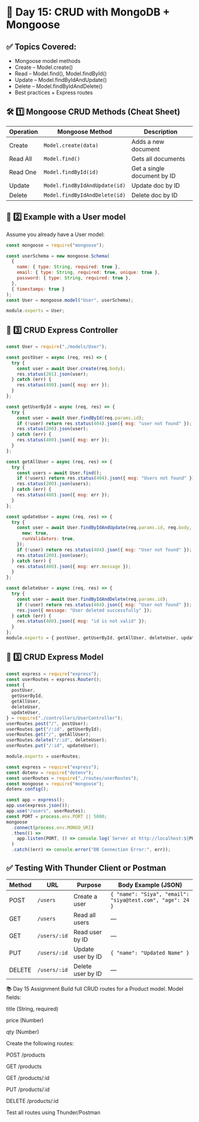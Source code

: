 # 📅 Day 15: CRUD with MongoDB + Mongoose

## ✅ Topics Covered:

- Mongoose model methods
- Create – Model.create()
- Read – Model.find(), Model.findById()
- Update – Model.findByIdAndUpdate()
- Delete – Model.findByIdAndDelete()
- Best practices + Express routes

## 🛠 1️⃣ Mongoose CRUD Methods (Cheat Sheet)

| Operation | Mongoose Method               | Description                 |
| --------- | ----------------------------- | --------------------------- |
| Create    | `Model.create(data)`          | Adds a new document         |
| Read All  | `Model.find()`                | Gets all documents          |
| Read One  | `Model.findById(id)`          | Get a single document by ID |
| Update    | `Model.findByIdAndUpdate(id)` | Update doc by ID            |
| Delete    | `Model.findByIdAndDelete(id)` | Delete doc by ID            |

## 🧪 2️⃣ Example with a User model

Assume you already have a User model:

```js
const mongoose = require("mongoose");

const userSchema = new mongoose.Schema(
  {
    name: { type: String, required: true },
    email: { type: String, required: true, unique: true },
    password: { type: String, required: true },
  },
  { timestamps: true }
);
const User = mongoose.model("User", userSchema);

module.exports = User;
```

## 🔌 3️⃣ CRUD Express Controller

```js
const User = require("./models/User");

const postUser = async (req, res) => {
  try {
    const user = await User.create(req.body);
    res.status(201).json(user);
  } catch (err) {
    res.status(400).json({ msg: err });
  }
};

const getUserById = async (req, res) => {
  try {
    const user = await User.findById(req.params.id);
    if (!user) return res.status(404).json({ msg: "user not found" });
    res.status(200).json(user);
  } catch (err) {
    res.status(400).json({ msg: err });
  }
};

const getAllUser = async (req, res) => {
  try {
    const users = await User.find();
    if (!users) return res.status(404).json({ msg: "Users not found" });
    res.status(200).json(users);
  } catch (err) {
    res.status(400).json({ msg: err });
  }
};

const updateUser = async (req, res) => {
  try {
    const user = await User.findByIdAndUpdate(req.params.id, req.body, {
      new: true,
      runValidators: true,
    });
    if (!user) return res.status(404).json({ msg: "User not found" });
    res.status(200).json(user);
  } catch (err) {
    res.status(400).json({ msg: err.message });
  }
};

const deleteUser = async (req, res) => {
  try {
    const user = await User.findByIdAndDelete(req.params.id);
    if (!user) return res.status(404).json({ msg: "User not found" });
    res.json({ message: "User deleted successfully" });
  } catch (err) {
    res.status(400).json({ msg: "id is not valid" });
  }
};
module.exports = { postUser, getUserById, getAllUser, deleteUser, updateUser };
```

## 🔌 3️⃣ CRUD Express Model

```js
const express = require("express");
const userRoutes = express.Router();
const {
  postUser,
  getUserById,
  getAllUser,
  deleteUser,
  updateUser,
} = require("./controllers/UserController");
userRoutes.post("/", postUser);
userRoutes.get("/:id", getUserById);
userRoutes.get("/", getAllUser);
userRoutes.delete("/:id", deleteUser);
userRoutes.put("/:id", updateUser);

module.exports = userRoutes;
```

```js
const express = require("express");
const dotenv = require("dotenv");
const userRoutes = require("./routes/userRoutes");
const mongoose = require("mongoose");
dotenv.config();

const app = express();
app.use(express.json());
app.use("/users", userRoutes);
const PORT = process.env.PORT || 5000;
mongoose
  .connect(process.env.MONGO_URI)
  .then(() =>
    app.listen(PORT, () => console.log(`Server at http://localhost:${PORT}`))
  )
  .catch((err) => console.error("DB Connection Error:", err));
```

## ✅ Testing With Thunder Client or Postman

| Method | URL          | Purpose           | Body Example (JSON)                                       |
| ------ | ------------ | ----------------- | --------------------------------------------------------- |
| POST   | `/users`     | Create a user     | `{ "name": "Siya", "email": "siya@test.com", "age": 24 }` |
| GET    | `/users`     | Read all users    | —                                                         |
| GET    | `/users/:id` | Read user by ID   | —                                                         |
| PUT    | `/users/:id` | Update user by ID | `{ "name": "Updated Name" }`                              |
| DELETE | `/users/:id` | Delete user by ID | —                                                         |

📚 Day 15 Assignment
Build full CRUD routes for a Product model.
Model fields:

title (String, required)

price (Number)

qty (Number)

Create the following routes:

POST /products

GET /products

GET /products/:id

PUT /products/:id

DELETE /products/:id

Test all routes using Thunder/Postman
